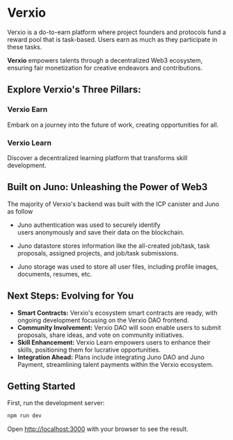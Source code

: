 # Verxio

Verxio is a do-to-earn platform where project founders and protocols fund a reward pool that is task-based. Users earn as much as they participate in these tasks.

**Verxio** empowers talents through a decentralized Web3 ecosystem, ensuring fair monetization for creative endeavors and contributions.

## Explore Verxio's Three Pillars:

### Verxio Earn
Embark on a journey into the future of work, creating opportunities for all.

### Verxio Learn
Discover a decentralized learning platform that transforms skill development.


## Built on Juno: Unleashing the Power of Web3

The majority of Verxio's backend was built with the ICP canister and Juno as follow  

- Juno authentication was used to securely identify users anonymously and save their data on the blockchain.  

- Juno datastore stores information like the all-created job/task, task proposals, assigned projects, and job/task submissions.

- Juno storage was used to store all user files, including profile images, documents, resumes, etc.

## Next Steps: Evolving for You

- **Smart Contracts:** Verxio's ecosystem smart contracts are ready, with ongoing development focusing on the Verxio DAO frontend.
- **Community Involvement:** Verxio DAO will soon enable users to submit proposals, share ideas, and vote on community initiatives.
- **Skill Enhancement:** Verxio Learn empowers users to enhance their skills, positioning them for lucrative opportunities.
- **Integration Ahead:** Plans include integrating Juno DAO and Juno Payment, streamlining talent payments within the Verxio ecosystem.

## Getting Started

First, run the development server:

```bash
npm run dev
```

Open [http://localhost:3000](http://localhost:3000) with your browser to see the result.


